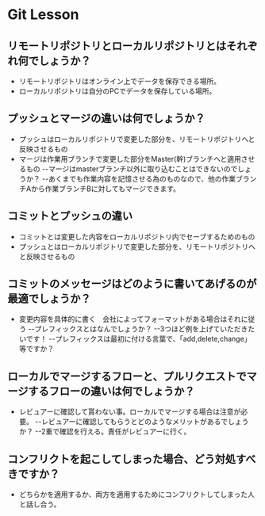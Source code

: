 # Git Lesson

## リモートリポジトリとローカルリポジトリとはそれぞれ何でしょうか？
- リモートリポジトリはオンライン上でデータを保存できる場所。
- ローカルリポジトリは自分のPCでデータを保存している場所。



## プッシュとマージの違いは何でしょうか？
- プッシュはローカルリポジトリで変更した部分を、リモートリポジトリへと反映させるもの
- マージは作業用ブランチで変更した部分をMaster(幹)ブランチへと適用させるもの
  --マージはmasterブランチ以外に取り込むことはできないのでしょうか？
    --あくまでも作業内容を記憶させる為のものなので、他の作業ブランチAから作業ブランチBに対してもマージできます。


## コミットとプッシュの違い
- コミットとは変更した内容をローカルリポジトリ内でセーブするためのもの
- プッシュとはローカルリポジトリで変更した部分を、リモートリポジトリへと反映させるもの


## コミットのメッセージはどのように書いてあげるのが最適でしょうか？
- 変更内容を具体的に書く　会社によってフォーマットがある場合はそれに従う
  --プレフィックスとはなんでしょうか？
  --3つほど例を上げていただきたいです！
    --プレフィックスは最初に付ける言葉で、「add,delete,change」等ですか？



## ローカルでマージするフローと、プルリクエストでマージするフローの違いは何でしょうか？
- レビュアーに確認して貰わない事。ローカルでマージする場合は注意が必要。
  --レビュアーに確認してもらうとどのようなメリットがあるでしょうか？
    --2重で確認を行える。責任がレビュアーに行く。


## コンフリクトを起こしてしまった場合、どう対処すべきですか？
- どちらかを適用するか、両方を適用するためにコンフリクトしてしまった人と話し合う。